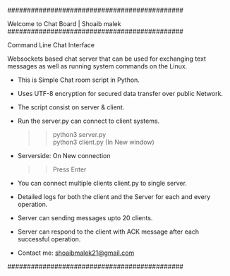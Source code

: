 #############################################

Welcome to Chat Board | Shoaib malek 
#############################################

Command Line Chat Interface

Websockets based chat server that can be used for exchanging text messages as well as running system commands on the Linux.


- This is Simple Chat room script in Python.

- Uses UTF-8 encryption for secured data transfer over public Network.

- The script consist on server & client. 

- Run the server.py can connect to client systems.
	>> python3 server.py  
	>> python3 client.py (In New window)

- Serverside: On New connection
	>> Press Enter

- You can connect multiple clients client.py
  to single server. 

- Detailed logs for both the client and the Server for each and every operation. 

- Server can sending messages upto 20 clients.

- Server can respond to the client with ACK message after each successful operation.

- Contact me: shoaibmalek21@gmail.com

#############################################
